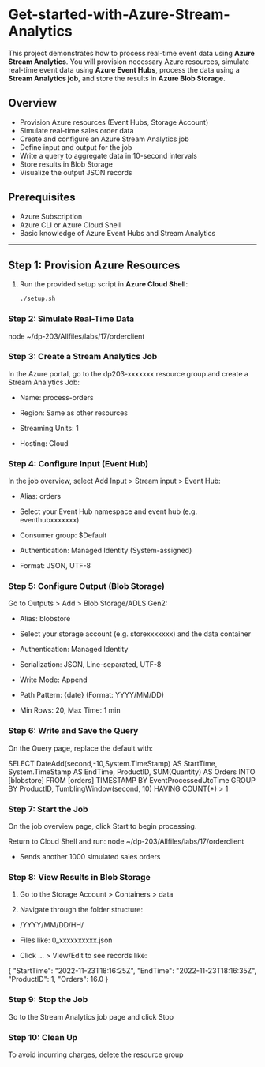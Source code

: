 # Get-started-with-Azure-Stream-Analytics

This project demonstrates how to process real-time event data using **Azure Stream Analytics**. You will provision necessary Azure resources, simulate real-time event data using **Azure Event Hubs**, process the data using a **Stream Analytics job**, and store the results in **Azure Blob Storage**.

## Overview

- Provision Azure resources (Event Hubs, Storage Account)
- Simulate real-time sales order data
- Create and configure an Azure Stream Analytics job
- Define input and output for the job
- Write a query to aggregate data in 10-second intervals
- Store results in Blob Storage
- Visualize the output JSON records

## Prerequisites

- Azure Subscription
- Azure CLI or Azure Cloud Shell
- Basic knowledge of Azure Event Hubs and Stream Analytics

---

## Step 1: Provision Azure Resources

1. Run the provided setup script in **Azure Cloud Shell**:
   ```bash
   ./setup.sh

### Step 2: Simulate Real-Time Data

node ~/dp-203/Allfiles/labs/17/orderclient

### Step 3: Create a Stream Analytics Job
In the Azure portal, go to the dp203-xxxxxxx resource group and create a Stream Analytics Job:

 - Name: process-orders

 - Region: Same as other resources

 - Streaming Units: 1

 - Hosting: Cloud

### Step 4: Configure Input (Event Hub)
In the job overview, select Add Input > Stream input > Event Hub:

 - Alias: orders

 - Select your Event Hub namespace and event hub (e.g. eventhubxxxxxxx)

 - Consumer group: $Default

 - Authentication: Managed Identity (System-assigned)

 - Format: JSON, UTF-8

### Step 5: Configure Output (Blob Storage)
Go to Outputs > Add > Blob Storage/ADLS Gen2:

 - Alias: blobstore

 - Select your storage account (e.g. storexxxxxxx) and the data container

 - Authentication: Managed Identity

 - Serialization: JSON, Line-separated, UTF-8

 - Write Mode: Append

 - Path Pattern: {date} (Format: YYYY/MM/DD)

 - Min Rows: 20, Max Time: 1 min

### Step 6: Write and Save the Query
On the Query page, replace the default with:

SELECT
    DateAdd(second,-10,System.TimeStamp) AS StartTime,
    System.TimeStamp AS EndTime,
    ProductID,
    SUM(Quantity) AS Orders
INTO
    [blobstore]
FROM
    [orders] TIMESTAMP BY EventProcessedUtcTime
GROUP BY ProductID, TumblingWindow(second, 10)
HAVING COUNT(*) > 1

### Step 7: Start the Job
On the job overview page, click Start to begin processing.

Return to Cloud Shell and run:
node ~/dp-203/Allfiles/labs/17/orderclient
 - Sends another 1000 simulated sales orders

### Step 8: View Results in Blob Storage
1. Go to the Storage Account > Containers > data

2. Navigate through the folder structure:

 - /YYYY/MM/DD/HH/

 - Files like: 0_xxxxxxxxxx.json

 - Click ... > View/Edit to see records like:

  {
  "StartTime": "2022-11-23T18:16:25Z",
  "EndTime": "2022-11-23T18:16:35Z",
  "ProductID": 1,
  "Orders": 16.0
}

### Step 9: Stop the Job
Go to the Stream Analytics job page and click Stop

### Step 10: Clean Up
To avoid incurring charges, delete the resource group

